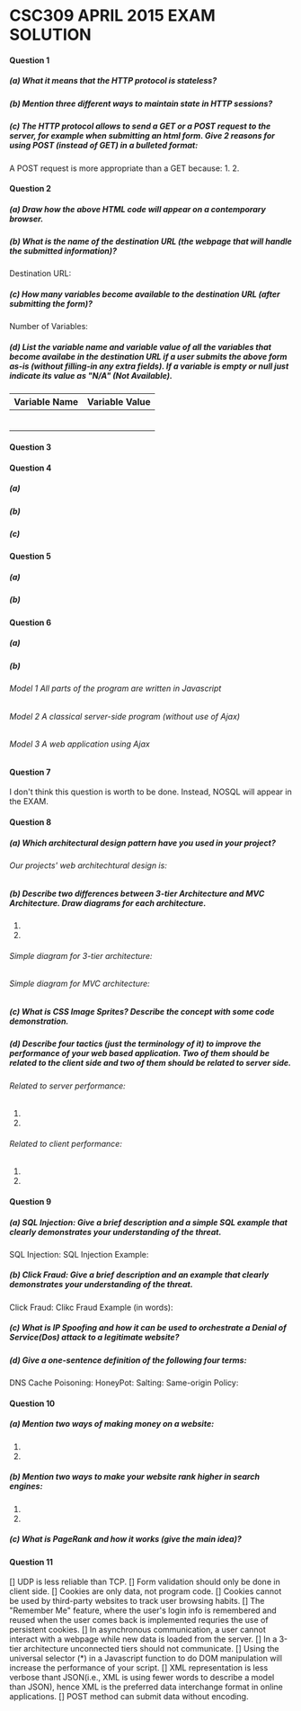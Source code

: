 # CSC309 APRIL 2015 EXAM SOLUTION
#### Question 1
##### (a) What it means that the HTTP protocol is stateless?
##### (b) Mention three different ways to maintain state in HTTP sessions?
##### (c) The HTTP protocol allows to send a GET or a POST request to the server, for example when submitting an html form. Give 2 reasons for using POST (instead of GET) in a bulleted format:
A POST request is more appropriate than a GET because:
1.
2.
#### Question 2
##### (a) Draw how the above HTML code will appear on a contemporary browser.
##### (b) What is the name of the destination URL (the webpage that will handle the submitted information)?
Destination URL:
##### (c) How many variables become available to the destination URL (after submitting the form)?
Number of Variables:
##### (d) List the variable name and variable value of all the variables that become availabe in the destination URL if a user submits the above form as-is (without filling-in any extra fields). If a variable is empty or null just indicate its value as "N/A" (Not Available).
| Variable Name | Variable Value|
| ------------- |:-------------:|
|               |               |
|               |               |
|               |               |
|               |               |
|               |               |
|               |               |
#### Question 3
#### Question 4
##### (a)
##### (b)
##### (c)
#### Question 5
##### (a)
##### (b)
#### Question 6
##### (a)
##### (b)
###### Model 1 All parts of the program are written in Javascript
###### Model 2 A classical server-side program (without use of Ajax)
###### Model 3 A web application using Ajax
#### Question 7
I don't think this question is worth to be done.
Instead, NOSQL will appear in the EXAM.
#### Question 8
##### (a) Which architectural design pattern have you used in your project?
###### Our projects' web architechtural design is:
##### (b) Describe two differences between 3-tier Architecture and MVC Architecture. Draw diagrams for each architecture.
1.
2.
###### Simple diagram for 3-tier architecture:
###### Simple diagram for MVC architecture:
##### (c) What is CSS Image Sprites? Describe the concept with some code demonstration.
##### (d) Describe four tactics (just the terminology of it) to improve the performance of your web based application. Two of them should be related to the client side and two of them should be related to server side.
###### Related to server performance:
1.
2.
###### Related to client performance:
1.
2.
#### Question 9
##### (a) SQL Injection: Give a brief description and a simple SQL example that clearly demonstrates your understanding of the threat.
SQL Injection:
SQL Injection Example:
##### (b) Click Fraud: Give a brief description and an example that clearly demonstrates your understanding of the threat.
Click Fraud:
Clikc Fraud Example (in words):
##### (c) What is IP Spoofing and how it can be used to orchestrate a Denial of Service(Dos) attack to a legitimate website?
##### (d) Give a one-sentence definition of the following four terms:
DNS Cache Poisoning:
HoneyPot:
Salting:
Same-origin Policy:
#### Question 10
##### (a) Mention two ways of making money on a website:
1.
2.
##### (b) Mention two ways to make your website rank higher in search engines:
1.
2.
##### (c) What is PageRank and how it works (give the main idea)?
#### Question 11
[] UDP is less reliable than TCP.
[] Form validation should only be done in client side.
[] Cookies are only data, not program code.
[] Cookies cannot be used by third-party websites to track user browsing habits.
[] The "Remember Me" feature, where the user's login info is remembered and reused when the user comes back is implemented requries the use of persistent cookies.
[] In asynchronous communication, a user cannot interact with a webpage while new data is loaded from the server.
[] In a 3-tier architecture unconnected tiers should not communicate.
[] Using the universal selector (*) in a Javascript function to do DOM manipulation will increase the performance of your script.
[] XML representation is less verbose thant JSON(i.e., XML is using fewer words to describe a model than JSON), hence XML is the preferred data interchange format in online applications.
[] POST method can submit data without encoding.
